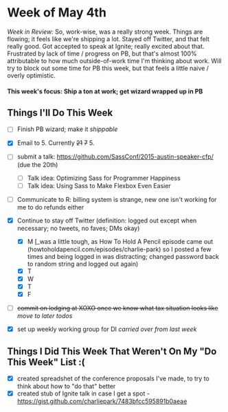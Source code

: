 # Week of May 4th

_Week in Review:_ So, work-wise, was a really strong week. Things are flowing; it feels like we're shipping a lot. Stayed off Twitter, and that felt really good. Got accepted to speak at Ignite; really excited about that. Frustrated by lack of time / progress on PB, but that's almost 100% attributable to how much outside-of-work time I'm thinking about work. Will try to block out some time for PB this week, but that feels a little naive / overly optimistic.

#### This week's focus: Ship a ton at work; get wizard wrapped up in PB

## Things I'll Do This Week

- [ ] Finish PB wizard; make it *shippable*
- [X] Email to 5. Currently ~~21~~ ~~7~~ 5.
- [ ] submit a talk: https://github.com/SassConf/2015-austin-speaker-cfp/ (due the 20th)
  - [ ] Talk idea: Optimizing Sass for Programmer Happiness
  - [ ] Talk idea: Using Sass to Make Flexbox Even Easier
- [ ] Communicate to R: billing system is strange, new one isn't working for me to do refunds either
- [X] Continue to stay off Twitter (definition: logged out except when necessary; no tweets, no faves; DMs okay)
  - [X] M [_was a little tough, as How To Hold A Pencil episode came out (howtoholdapencil.com/episodes/charlie-park) so I posted a few times and being logged in was distracting; changed password back to random string and logged out again)
  - [X] T
  - [X] W
  - [X] T
  - [X] F
- [ ] ~~commit on lodging at XOXO once we know what tax situation looks like~~ _move to later todos_
- [X] set up weekly working group for DI *carried over from last week*


## Things I Did This Week That Weren't On My "Do This Week" List :(
- [X] created spreadshet of the conference proposals I've made, to try to think about how to "do that" better
- [X] created stub of Ignite talk in case I get a spot - https://gist.github.com/charliepark/7483bfcc595891b0aeae
